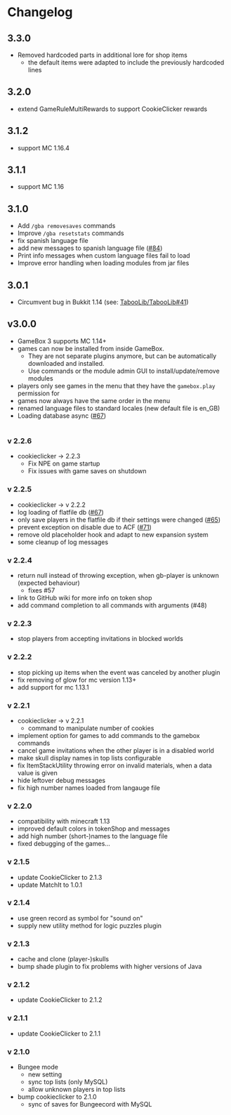 # Changelog

## 3.3.0
- Removed hardcoded parts in additional lore for shop items
  - the default items were adapted to include the previously hardcoded lines

## 3.2.0
- extend GameRuleMultiRewards to support CookieClicker rewards

## 3.1.2
- support MC 1.16.4

## 3.1.1
- support MC 1.16

## 3.1.0
- Add `/gba removesaves` commands
- Improve `/gba resetstats` commands
- fix spanish language file
- add new messages to spanish language file ([#84](https://github.com/NiklasEi/gamebox/pull/84))
- Print info messages when custom language files fail to load
- Improve error handling when loading modules from jar files

## 3.0.1
- Circumvent bug in Bukkit 1.14 (see: [TabooLib/TabooLib#41](https://github.com/TabooLib/TabooLib/issues/41))

## v3.0.0
- GameBox 3 supports MC 1.14+
- games can now be installed from inside GameBox. 
  - They are not separate plugins anymore, but can be automatically downloaded and installed.
  - Use commands or the module admin GUI to install/update/remove modules
- players only see games in the menu that they have the `gamebox.play` permission for
- games now always have the same order in the menu
- renamed language files to standard locales (new default file is en_GB)
- Loading database async ([#67](https://github.com/NiklasEi/gamebox/issues/67))

#

### v 2.2.6
- cookieclicker -> 2.2.3
  - Fix NPE on game startup
  - Fix issues with game saves on shutdown

### v 2.2.5
- cookieclicker -> v 2.2.2
- log loading of flatfile db ([#67](https://github.com/NiklasEi/gamebox/issues/67))
- only save players in the flatfile db if their settings were changed ([#65](https://github.com/NiklasEi/gamebox/issues/65))
- prevent exception on disable due to ACF ([#71](https://github.com/NiklasEi/gamebox/issues/71))
- remove old placeholder hook and adapt to new expansion system
- some cleanup of log messages

### v 2.2.4
- return null instead of throwing exception, when gb-player is unknown (expected behaviour)
   - fixes #57
- link to GitHub wiki for more info on token shop
- add command completion to all commands with arguments (#48)

### v 2.2.3
- stop players from accepting invitations in blocked worlds

### v 2.2.2
- stop picking up items when the event was canceled by another plugin
- fix removing of glow for mc version 1.13+
- add support for mc 1.13.1

### v 2.2.1
- cookieclicker -> v 2.2.1
  - command to manipulate number of cookies
- implement option for games to add commands to the gamebox commands
- cancel game invitations when the other player is in a disabled world
- make skull display names in top lists configurable
- fix ItemStackUtility throwing error on invalid materials, when a data value is given
- hide leftover debug messages
- fix high number names loaded from langauge file

### v 2.2.0
- compatibility with minecraft 1.13
- improved default colors in tokenShop and messages
- add high number (short-)names to the language file
- fixed debugging of the games...

### v 2.1.5
- update CookieClicker to 2.1.3
- update MatchIt to 1.0.1

### v 2.1.4
- use green record as symbol for "sound on"
- supply new utility method for logic puzzles plugin

### v 2.1.3
- cache and clone (player-)skulls
- bump shade plugin to fix problems with higher versions of Java

### v 2.1.2
- update CookieClicker to 2.1.2

### v 2.1.1
- update CookieClicker to 2.1.1

### v 2.1.0
- Bungee mode
   - new setting
   - sync top lists (only MySQL)
   - allow unknown players in top lists
- bump cookieclicker to 2.1.0
   - sync of saves for Bungeecord with MySQL
